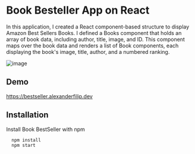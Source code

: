 
# Book Besteller App on React

In this application, I created a React component-based structure to display Amazon Best Sellers Books. I defined a Books component that holds an array of book data, including author, title, image, and ID. This component maps over the book data and renders a list of Book components, each displaying the book's image, title, author, and a numbered ranking.

![image](https://github.com/alexanderfilip1/book-bestseller/assets/57236532/affc3d07-d6bd-44cc-896a-3b98ce864a42)



## Demo

https://bestseller.alexanderfilip.dev

## Installation

Install Book BestSeller with npm

```bash
  npm install 
  npm start
```
